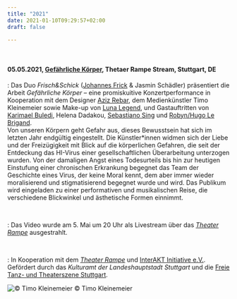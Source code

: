 ```yaml
---
title: "2021"
date: 2021-01-10T09:29:57+02:00
draft: false

---
```

&nbsp;

#### **05.05.2021, [Gefährliche Körper](https://theaterrampe.de/stuecke/gefaehrliche-koerper/), Thetaer Rampe Stream, Stuttgart, DE**
:   Das Duo *Frisch&Schick* ([Johannes Frick](https://www.instagram.com/jon_darc/) & Jasmin Schädler) präsentiert die Arbeit *Gefährliche Körper* – eine promiskuitive Konzertperformance in Kooperation mit dem Designer [Aziz Rebar](https://www.instagram.com/aziz_rebar/), dem Medienkünstler Timo Kleinemeier sowie Make-up von [Luna Legend](https://www.instagram.com/luna.legend/), und Gastauftritten von [Karimael Buledi](https://www.instagram.com/kari.m.ael/), Helena Dadakou, [Sebastiano Sing](https://sebastianosing.com/bio) und [Robyn/Hugo Le Brigand](https://www.hugolebrigand.com/).  
Von unseren Körpern geht Gefahr aus, dieses Bewusstsein hat sich im letzten Jahr endgültig eingestellt. Die Künstler\*innen widmen sich der Liebe und der Freizügigkeit mit Blick auf die körperlichen Gefahren, die seit der Entdeckung das HI-Virus einer gesellschaftlichen Überarbeitung unterzogen wurden. Von der damaligen Angst eines Todesurteils bis hin zur heutigen Einstufung einer chronischen Erkrankung begegnet das Team der Geschichte eines Virus, der keine Moral kennt, dem aber immer wieder moralisierend und stigmatisierend begegnet wurde und wird. 
Das Publikum wird eingeladen zu einer performativen und musikalischen Reise, die verschiedene Blickwinkel und ästhetische Formen einnimmt.

&nbsp;

:   Das Video wurde am 5. Mai um 20 Uhr als Livestream über das *[Theater Rampe](https://theaterrampe.de/stuecke/gefaehrliche-koerper/)* ausgestrahlt.

&nbsp;

:   In Kooperation mit dem *[Theater Rampe](https://theaterrampe.de/stuecke/gefaehrliche-koerper/)* und [InterAKT Initiative e.V.](https://interakt-initiative.com/). Gefördert durch das *Kulturamt der Landeshauptstadt Stuttgart* und die [Freie Tanz- und Theaterszene Stuttgart](https://ftts-stuttgart.de/). 

![© Timo Kleinemeier](/upcoming/positive.jpg)
© Timo Kleinemeier
